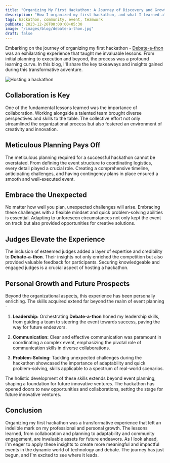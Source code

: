 ```yaml
---
title: "Organizing My First Hackathon: A Journey of Discovery and Growth"
description: "How I organized my first hackathon, and what I learned along the way."
tags: hackathon, community, event, teamwork
pubDate: 2023-12-20T00:00:00+05:30
image: "/images/blog/debate-a-thon.jpg"
draft: false
---
```


Embarking on the journey of organizing my first hackathon - [Debate-a-thon](https://tark.live) was an exhilarating experience that taught me invaluable lessons. From initial planning to execution and beyond, the process was a profound learning curve. In this blog, I'll share the key takeaways and insights gained during this transformative adventure.

![Hosting a hackathon](https://nnisarg.in/images/blog/debate-a-thon.jpg)

## Collaboration is Key

One of the fundamental lessons learned was the importance of collaboration. Working alongside a talented team brought diverse perspectives and skills to the table. The collective effort not only streamlined the organizational process but also fostered an environment of creativity and innovation.

## Meticulous Planning Pays Off

The meticulous planning required for a successful hackathon cannot be overstated. From defining the event structure to coordinating logistics, every detail played a crucial role. Creating a comprehensive timeline, anticipating challenges, and having contingency plans in place ensured a smooth and well-executed event.

## Embrace the Unexpected

No matter how well you plan, unexpected challenges will arise. Embracing these challenges with a flexible mindset and quick problem-solving abilities is essential. Adapting to unforeseen circumstances not only kept the event on track but also provided opportunities for creative solutions.

## Judges Elevate the Experience

The inclusion of esteemed judges added a layer of expertise and credibility to **Debate-a-thon**. Their insights not only enriched the competition but also provided valuable feedback for participants. Securing knowledgeable and engaged judges is a crucial aspect of hosting a hackathon.

## Personal Growth and Future Prospects

Beyond the organizational aspects, this experience has been personally enriching. The skills acquired extend far beyond the realm of event planning -

1. **Leadership:** Orchestrating **Debate-a-thon** honed my leadership skills, from guiding a team to steering the event towards success, paving the way for future endeavors.

2. **Communication:** Clear and effective communication was paramount in coordinating a complex event, emphasizing the pivotal role of communication skills in diverse collaborations.

3. **Problem-Solving:** Tackling unexpected challenges during the hackathon showcased the importance of adaptability and quick problem-solving, skills applicable to a spectrum of real-world scenarios.

The holistic development of these skills extends beyond event planning, shaping a foundation for future innovative ventures. The hackathon has opened doors to new opportunities and collaborations, setting the stage for future innovative ventures.

## Conclusion

Organizing my first hackathon was a transformative experience that left an indelible mark on my professional and personal growth. The lessons learned, from collaboration and planning to adaptability and community engagement, are invaluable assets for future endeavors. As I look ahead, I'm eager to apply these insights to create more meaningful and impactful events in the dynamic world of technology and debate. The journey has just begun, and I'm excited to see where it leads.
